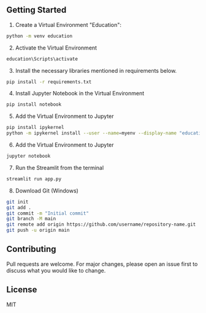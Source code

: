 

## Getting Started

1. Create a Virtual Environment "Education":

```bash
python -m venv education
```

2. Activate the Virtual Environment

```bash
education\Scripts\activate
```
 
3. Install the necessary libraries mentioned in requirements below.

```bash
pip install -r requirements.txt
```

4. Install Jupyter Notebook in the Virtual Environment

```bash
pip install notebook
```

5. Add the Virtual Environment to Jupyter

```bash
pip install ipykernel
python -m ipykernel install --user --name=myenv --display-name "education"
```

6. Add the Virtual Environment to Jupyter

```bash
jupyter notebook
```
7. Run the Streamlit from the terminal

```bash
streamlit run app.py
```
8. Download Git (Windows)

```bash
git init
git add .
git commit -m "Initial commit"
git branch -M main
git remote add origin https://github.com/username/repository-name.git
git push -u origin main
```

## Contributing

Pull requests are welcome. For major changes, please open an issue first to discuss what you would like to change.

## License

MIT


